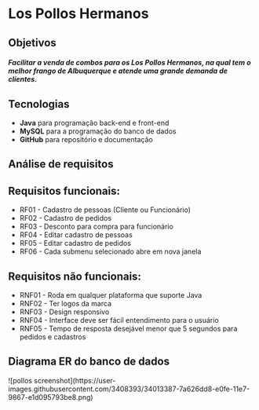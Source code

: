 <h1>Los Pollos Hermanos</h1>
<h2>Objetivos</h2>
<h5>Facilitar a venda de combos para os Los Pollos Hermanos, na qual tem o melhor frango de Albuquerque e atende uma grande demanda de clientes.</h5>
<h2>Tecnologias</h2>
<ul>
  <li><b>Java</b> para programação back-end e front-end</li>
  <li><b>MySQL</b> para a programação do banco de dados</li>
  <li><b>GitHub</b> para repositório e documentação</li>
</ul>
<h2>Análise de requisitos</h2>
<h2>Requisitos funcionais:</h2>
<ul>
  <li>RF01 - Cadastro de pessoas (Cliente ou Funcionário)</li>
  <li>RF02 - Cadastro de pedidos</li>
  <li>RF03 - Desconto para compra para funcionário</li>
  <li>RF04 - Editar cadastro de pessoas</li>
  <li>RF05 - Editar cadastro de pedidos</li>
  <li>RF06 - Cada submenu selecionado abre em nova janela</li>
</ul>
<h2>Requisitos não funcionais:</h2>
<ul>
  <li>RNF01 - Roda em qualquer plataforma que suporte Java</li>
  <li>RNF02 - Ter logos da marca</li>
  <li>RNF03 - Design responsivo</li>
  <li>RNF04 - Interface deve ser fácil entendimento para o usuário</li>
  <li>RNF05 - Tempo de resposta desejável menor que 5 segundos para pedidos e cadastros</li>
</ul>
<h2>Diagrama ER do banco de dados</h2>
![pollos screenshot](https://user-images.githubusercontent.com/3408393/34013387-7a626dd8-e0fe-11e7-9867-e1d095793be8.png)
